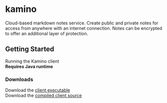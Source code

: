 # kamino
Cloud-based markdown notes service. Create public and private notes for access from anywhere with an internet connection. Notes can be encrypted to offer an additional layer of protection.

## Getting Started
Running the Kamino client <br />
<strong> Requires Java runtime </strong>

### Downloads
Download the [client executable](www.google.com) <br />
Download the [compiled client source](www.google.com) <br />
